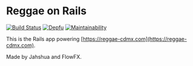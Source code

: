# Reggae on Rails

[![Build Status](https://travis-ci.org/FlowFX/reggae-on-rails.svg?branch=master)](https://travis-ci.org/FlowFX/reggae-on-rails)
[![Depfu](https://badges.depfu.com/badges/f0f8952bcfc8adaa4332a7fbb7c10e2f/overview.svg)](https://depfu.com/github/FlowFX/reggae-on-rails?project=Bundler)
[![Maintainability](https://api.codeclimate.com/v1/badges/54c599b43f6710cbf36b/maintainability)](https://codeclimate.com/github/FlowFX/reggae-on-rails/maintainability)

This is the Rails app powering [https://reggae-cdmx.com](https://reggae-cdmx.com).

Made by Jahshua and FlowFX.

